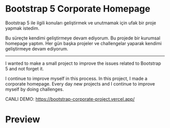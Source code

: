 # Bootstrap 5 Corporate Homepage

Bootstrap 5 ile ilgili konuları geliştirmek ve unutmamak için ufak bir proje yapmak istedim.

Bu süreçte kendimi geliştirmeye devam ediyorum. Bu projede bir kurumsal homepage yaptım. Her gün başka projeler ve 
challengelar yaparak kendimi geliştirmeye devam ediyorum.

--------------------------------------------------------------------------------

I wanted to make a small project to improve the issues related to Bootstrap 5 and not forget it.

I continue to improve myself in this process. In this project, I made a corporate homepage. Every day new projects and
I continue to improve myself by doing challenges.

CANLI DEMO: https://bootstrap-corporate-project.vercel.app/

# Preview



